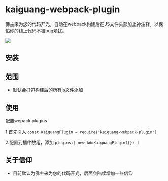 # kaiguang-webpack-plugin

佛主来为您的代码开光，自动在webpack构建后在JS文件头部加上神注释，以保佑你的线上代码不被bug烦扰。


![](https://upload-images.jianshu.io/upload_images/2514755-d89d0b33b4f169ed.png?imageMogr2/auto-orient/strip%7CimageView2/2/w/1240)


## 安装

## 范围
* 默认会打包构建后的所有js文件添加

## 使用 
配置wepack plugins

1.首先引入 ``const KaiguangPlugin = require('kaiguang-webpack-plugin')``

2.配置到插件数组，添加
`plugins:[
  new AddKaiguangPlugin({})
]`


## 关于信仰
* 目前默认为佛主来为您的代码开光，后面会陆续增加一些信仰




